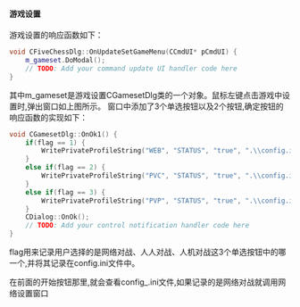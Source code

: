 #### 游戏设置

游戏设置的响应函数如下：

```cpp
void CFiveChessDlg::OnUpdateSetGameMenu(CCmdUI* pCmdUI) {
    m_gameset.DoModal();
    // TODO: Add your command update UI handler code here
}
```

其中m_gameset是游戏设置CGamesetDlg类的一个对象。鼠标左键点击游戏中设置时,弹出窗口如上图所示。
窗口中添加了3个单选按钮以及2个按钮,确定按钮的响应函数的实现如下：

```cpp
void CGamesetDlg::OnOk1() {
    if(flag == 1) {
        WritePrivateProfileString("WEB", "STATUS", "true", ".\\config.ini");
    }
    else if(flag == 2) {
        WritePrivateProfileString("PVC", "STATUS", "true", ".\\config.ini");
    }
    else if(flag == 3) {
        WritePrivateProfileString("PVP", "STATUS", "true", ".\\config.ini");
    }
    CDialog::OnOk();
    // TODO: Add your control notification handler code here
}
```

flag用来记录用户选择的是网络对战、人人对战、人机对战这3个单选按钮中的哪一个,并将其记录在config.ini文件中。

在前面的开始按钮那里,就会查看config_.ini文件,如果记录的是网络对战就调用网络设置窗口
